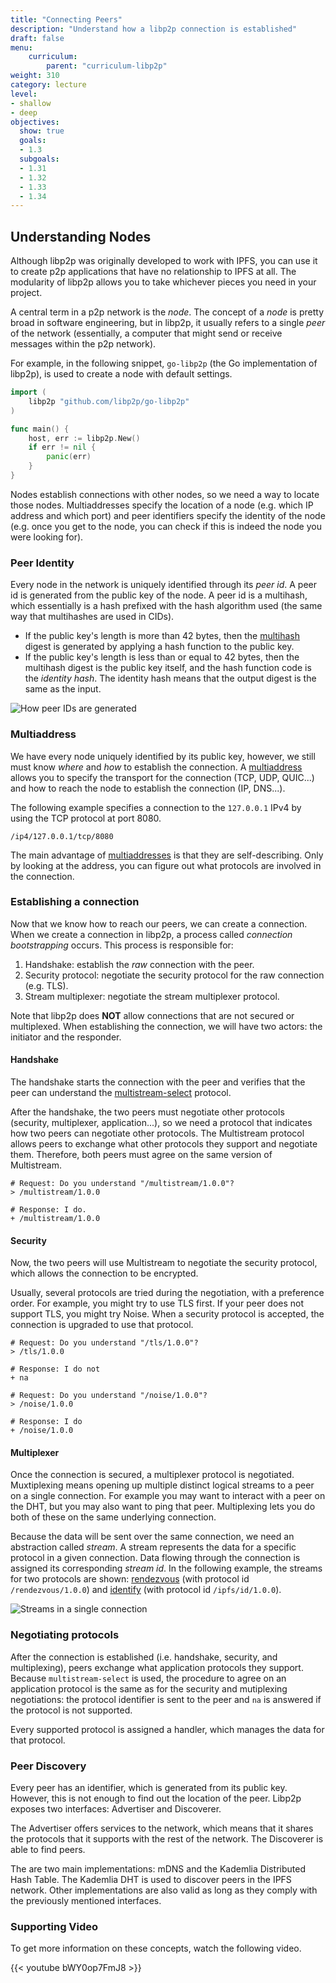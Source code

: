 ```yaml
---
title: "Connecting Peers"
description: "Understand how a libp2p connection is established"
draft: false
menu:
    curriculum:
        parent: "curriculum-libp2p"
weight: 310
category: lecture
level:
- shallow
- deep
objectives:
  show: true
  goals:
  - 1.3
  subgoals:
  - 1.31
  - 1.32
  - 1.33
  - 1.34
---
```


## Understanding Nodes

Although libp2p was originally developed to work with IPFS, you can use it to create p2p applications that have no relationship to IPFS at all. The modularity of libp2p allows you to take whichever pieces you need in your project.

A central term in a p2p network is the _node_. The concept of a _node_ is pretty broad in software engineering, but in libp2p, it usually refers to a single _peer_ of the network (essentially, a computer that might send or receive messages within the p2p network).

For example, in the following snippet, `go-libp2p` (the Go implementation of libp2p), is used to create a node with default settings.

<!--
TABS NOT SUPPORTED YET - Move to tabs when supported
{% tabs %}
{% tab title="Rust" %}
```rust
use futures::prelude::*;
use libp2p::swarm::{Swarm, SwarmEvent};
use libp2p::{identity, ping, Multiaddr, PeerId};
use std::error::Error;

#[async_std::main]
async fn main() -> Result<(), Box<dyn Error>> {
    let local_key = identity::Keypair::generate_ed25519();
    let local_peer_id = PeerId::from(local_key.public());
    println!("Local peer id: {:?}", local_peer_id);

    let transport = libp2p::development_transport(local_key).await?;
}
```
{% endtab %}
{% tab title="Go" %}
```go
import (
    libp2p "github.com/libp2p/go-libp2p"
)

func main() {
    host, err := libp2p.New()
    if err != nil {
        panic(err)
    }
}
```
{% endtab %}
{% tab title="JavaScript" %}
```javascript
import { TCP } from '@libp2p/tcp'
import { WebSockets } from '@libp2p/websockets'
import { Mplex } from '@libp2p/mplex'
import { Noise } from '@chainsafe/libp2p-noise'
import defaultsDeep from '@nodeutils/defaults-deep'
import { createLibp2p as createNode } from 'libp2p'

export async function createLibp2p(_options) {
  const defaults = {
    transports: [
      new TCP(),
      new WebSockets()
    ],
    streamMuxers: [
      new Mplex()
    ],
    connectionEncryption: [
      new Noise()
    ]
  }

  return createNode(defaultsDeep(_options, defaults))
}
```
{% endtab %}
{% endtabs %}
-->

```go
import (
    libp2p "github.com/libp2p/go-libp2p"
)

func main() {
    host, err := libp2p.New()
    if err != nil {
        panic(err)
    }
}
```

Nodes establish connections with other nodes, so we need a way to locate those nodes. Multiaddresses specify the location of a node (e.g. which IP address and which port) and peer identifiers specify the identity of the node (e.g. once you get to the node, you can check if this is indeed the node you were looking for).

### Peer Identity

Every node in the network is uniquely identified through its _peer id_. A peer id is generated from the public key of the node.
A peer id is a multihash, which essentially is a hash prefixed with the hash algorithm used (the same way that multihashes are used in CIDs).

- If the public key's length is more than 42 bytes, then the [multihash](https://github.com/multiformats/multihash) digest is generated by applying a hash function to the public key.
- If the public key's length is less than or equal to 42 bytes, then the multihash digest is the public key itself, and the hash function code is the _identity hash_. The identity hash means that the output digest is the same as the input.

![How peer IDs are generated](peer-id.png)

### Multiaddress

We have every node uniquely identified by its public key, however, we still must know _where_ and _how_ to establish the connection.
A [multiaddress](https://github.com/multiformats/multiaddr) allows you to specify the transport for the connection (TCP, UDP, QUIC...) and how to reach the node to establish the connection (IP, DNS...).

The following example specifies a connection to the `127.0.0.1` IPv4 by using the TCP protocol at port 8080.

```
/ip4/127.0.0.1/tcp/8080
```

The main advantage of [multiaddresses](https://github.com/multiformats/multiaddr) is that they are self-describing. Only by looking at the address, you can figure out what protocols are involved in the connection.

### Establishing a connection

Now that we know how to reach our peers, we can create a connection. When we create a connection in libp2p, a process called _connection bootstrapping_ occurs. This process is responsible for:

1. Handshake: establish the _raw_ connection with the peer.
2. Security protocol: negotiate the security protocol for the raw connection (e.g. TLS).
3. Stream multiplexer: negotiate the stream multiplexer protocol.

Note that libp2p does **NOT** allow connections that are not secured or multiplexed.
When establishing the connection, we will have two actors: the initiator and the responder.

#### Handshake

The handshake starts the connection with the peer and verifies that the peer can understand the [multistream-select](https://github.com/multiformats/multistream-select) protocol.

After the handshake, the two peers must negotiate other protocols (security, multiplexer, application...), so we need a protocol that indicates how two peers can negotiate other protocols. The Multistream protocol allows peers to exchange what other protocols they support and negotiate them. Therefore, both peers must agree on the same version of Multistream.

```shell
# Request: Do you understand "/multistream/1.0.0"?
> /multistream/1.0.0

# Response: I do.
+ /multistream/1.0.0
```

#### Security

Now, the two peers will use Multistream to negotiate the security protocol, which allows the connection to be encrypted.

Usually, several protocols are tried during the negotiation, with a preference order. For example, you might try to use TLS first. If your peer does not support TLS, you might try Noise. When a security protocol is accepted, the connection is upgraded to use that protocol.

```shell
# Request: Do you understand "/tls/1.0.0"?
> /tls/1.0.0

# Response: I do not
+ na

# Request: Do you understand "/noise/1.0.0"?
> /noise/1.0.0

# Response: I do
+ /noise/1.0.0
```

#### Multiplexer

Once the connection is secured, a multiplexer protocol is negotiated. Muxtiplexing means opening up multiple distinct logical streams to a peer on a single connection. For example you may want to interact with a peer on the DHT, but you may also want to ping that peer. Multiplexing lets you do both of these on the same underlying connection.

Because the data will be sent over the same connection, we need an abstraction called _stream_. A stream represents the data for a specific protocol in a given connection. Data flowing through the connection is assigned its corresponding _stream id_. In the following example, the streams for two protocols are shown: [rendezvous](https://github.com/libp2p/specs/blob/master/rendezvous/README.md#the-protocol) (with protocol id `/rendezvous/1.0.0`) and [identify](https://github.com/libp2p/specs/blob/master/identify/README.md#overview) (with protocol id `/ipfs/id/1.0.0`).

![Streams in a single connection](streams.png)

### Negotiating protocols

After the connection is established (i.e. handshake, security, and multiplexing), peers exchange what application protocols they support. Because `multistream-select` is used, the procedure to agree on an application protocol is the same as for the security and mutiplexing negotiations: the protocol identifier is sent to the peer and `na` is answered if the protocol is not supported.

Every supported protocol is assigned a handler, which manages the data for that protocol.

### Peer Discovery

Every peer has an identifier, which is generated from its public key. However, this is not enough to find out the location of the peer. Libp2p exposes two interfaces: Advertiser and Discoverer.

The Advertiser offers services to the network, which means that it shares the protocols that it supports with the rest of the network. The Discoverer is able to find peers.

The are two main implementations: mDNS and the Kademlia Distributed Hash Table. The Kademlia DHT is used to discover peers in the IPFS network. Other implementations are also valid as long as they comply with the previously mentioned interfaces.

### Supporting Video

To get more information on these concepts, watch the following video.

{{< youtube bWY0op7FmJ8 >}}

